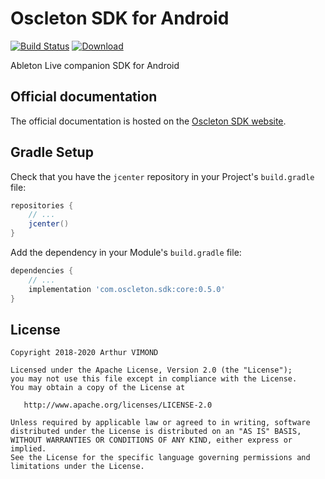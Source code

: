 # Oscleton SDK for Android
[![Build Status](https://travis-ci.org/ArthurVimond/oscleton-android-sdk.svg?branch=master)](https://travis-ci.org/ArthurVimond/oscleton-android-sdk)
[![Download](https://api.bintray.com/packages/arthurvimond/oscleton-android-sdk/core/images/download.svg)](https://bintray.com/arthurvimond/oscleton-android-sdk/core/_latestVersion)

Ableton Live companion SDK for Android

## Official documentation

The official documentation is hosted on the [Oscleton SDK website](https://sdk.oscleton.com).

## Gradle Setup

Check that you have the `jcenter` repository in your Project's `build.gradle` file:

```groovy
repositories {
    // ...
    jcenter()    
}
```

Add the dependency in your Module's `build.gradle` file:

```groovy
dependencies {
    // ...
    implementation 'com.oscleton.sdk:core:0.5.0'
}
```

## License

```
Copyright 2018-2020 Arthur VIMOND

Licensed under the Apache License, Version 2.0 (the "License");
you may not use this file except in compliance with the License.
You may obtain a copy of the License at

   http://www.apache.org/licenses/LICENSE-2.0

Unless required by applicable law or agreed to in writing, software
distributed under the License is distributed on an "AS IS" BASIS,
WITHOUT WARRANTIES OR CONDITIONS OF ANY KIND, either express or implied.
See the License for the specific language governing permissions and
limitations under the License.
```